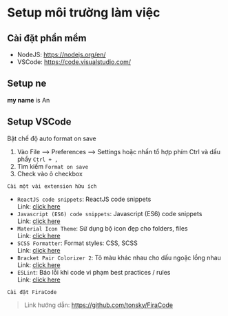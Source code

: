 # Setup môi trường làm việc

## Cài đặt phần mềm

-   NodeJS: https://nodejs.org/en/
-   VSCode: https://code.visualstudio.com/

## Setup ne

**my name** is An

## Setup VSCode

Bật chế độ auto format on save

1. Vào File --> Preferences --> Settings hoặc nhấn tổ hợp phím Ctrl và dấu phẩy `Ctrl + ,`
2. Tìm kiếm `Format on save`
3. Check vào ô checkbox

```
Cài một vài extension hữu ích
```

-   `ReactJS code snippets`: ReactJS code snippets  
    Link: [click here](https://marketplace.visualstudio.com/items?itemName=xabikos.ReactSnippets)
-   `Javascript (ES6) code snippets`: Javascript (ES6) code snippets  
    Link: [click here](https://marketplace.visualstudio.com/items?itemName=xabikos.JavaScriptSnippets)
-   `Material Icon Theme`: Sử dụng bộ icon đẹp cho folders, files  
    Link: [click here](https://marketplace.visualstudio.com/items?itemName=PKief.material-icon-theme)
-   `SCSS Formatter`: Format styles: CSS, SCSS  
    Link: [click here](https://marketplace.visualstudio.com/items?itemName=sibiraj-s.vscode-scss-formatter)
-   `Bracket Pair Colorizer 2`: Tô màu khác nhau cho dấu ngoặc lồng nhau  
    Link: [click here](https://marketplace.visualstudio.com/items?itemName=CoenraadS.bracket-pair-colorizer-2)
-   `ESLint`: Báo lỗi khi code vi phạm best practices / rules  
    Link: [click here](https://marketplace.visualstudio.com/items?itemName=dbaeumer.vscode-eslint)

```
Cài đặt FiraCode
```

> Link hướng dẫn: https://github.com/tonsky/FiraCode
